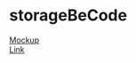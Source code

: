 # storageBeCode
[Mockup](https://app.moqups.com/IkWa9C1w2R/view)<br>
[Link](https://patricklibert.github.io/storageBeCode/storage.html)

